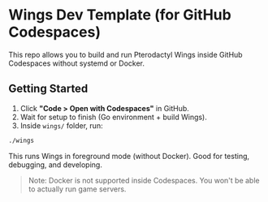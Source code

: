 # Wings Dev Template (for GitHub Codespaces)

This repo allows you to build and run Pterodactyl Wings inside GitHub Codespaces without systemd or Docker.

## Getting Started

1. Click **"Code > Open with Codespaces"** in GitHub.
2. Wait for setup to finish (Go environment + build Wings).
3. Inside `wings/` folder, run:

```bash
./wings
```

This runs Wings in foreground mode (without Docker). Good for testing, debugging, and developing.

> Note: Docker is not supported inside Codespaces. You won't be able to actually run game servers.
